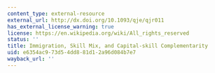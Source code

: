 ```yaml
---
content_type: external-resource
external_url: http://dx.doi.org/10.1093/qje/qjr011
has_external_license_warning: true
license: https://en.wikipedia.org/wiki/All_rights_reserved
status: ''
title: Immigration, Skill Mix, and Capital-skill Complementarity
uid: e6354ac9-73d5-4dd8-81d1-2a96d084b7e7
wayback_url: ''
---
```

